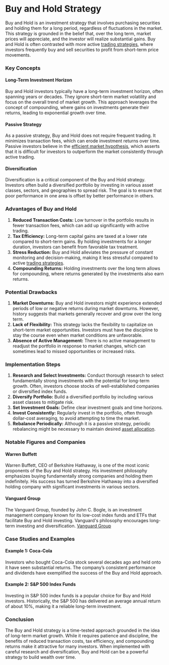 # Buy and Hold Strategy

Buy and Hold is an investment strategy that involves purchasing securities and holding them for a long period, regardless of fluctuations in the market. This strategy is grounded in the belief that, over the long term, market prices will appreciate, and the investor will realize substantial gains. Buy and Hold is often contrasted with more active [trading strategies](../t/trading_strategies.md), where investors frequently buy and sell securities to profit from short-term price movements.

### Key Concepts

#### Long-Term Investment Horizon
Buy and Hold investors typically have a long-term investment horizon, often spanning years or decades. They ignore short-term market volatility and focus on the overall trend of market growth. This approach leverages the concept of compounding, where gains on investments generate their returns, leading to exponential growth over time.

#### Passive Strategy
As a passive strategy, Buy and Hold does not require frequent trading. It minimizes transaction fees, which can erode investment returns over time. Passive investors believe in the [efficient market hypothesis](../e/efficient_market_hypothesis.md), which asserts that it is difficult for investors to outperform the market consistently through active trading.

#### Diversification
Diversification is a critical component of the Buy and Hold strategy. Investors often build a diversified portfolio by investing in various asset classes, sectors, and geographies to spread risk. The goal is to ensure that poor performance in one area is offset by better performance in others.

### Advantages of Buy and Hold

1. **Reduced Transaction Costs:** Low turnover in the portfolio results in fewer transaction fees, which can add up significantly with active trading.
2. **Tax Efficiency:** Long-term capital gains are taxed at a lower rate compared to short-term gains. By holding investments for a longer duration, investors can benefit from favorable tax treatment.
3. **Stress Reduction:** Buy and Hold alleviates the pressure of constant monitoring and decision-making, making it less stressful compared to active [trading strategies](../t/trading_strategies.md).
4. **Compounding Returns:** Holding investments over the long term allows for compounding, where returns generated by the investments also earn returns.

### Potential Drawbacks

1. **Market Downturns:** Buy and Hold investors might experience extended periods of low or negative returns during market downturns. However, history suggests that markets generally recover and grow over the long term.
2. **Lack of Flexibility:** This strategy lacks the flexibility to capitalize on short-term market opportunities. Investors must have the discipline to stay the course even when market conditions are unfavorable.
3. **Absence of Active Management:** There is no active management to readjust the portfolio in response to market changes, which can sometimes lead to missed opportunities or increased risks.

### Implementation Steps

1. **Research and Select Investments:** Conduct thorough research to select fundamentally strong investments with the potential for long-term growth. Often, investors choose stocks of well-established companies or diversified index funds.
2. **Diversify Portfolio:** Build a diversified portfolio by including various asset classes to mitigate risk.
3. **Set Investment Goals:** Define clear investment goals and time horizons.
4. **Invest Consistently:** Regularly invest in the portfolio, often through dollar-cost averaging, to avoid attempting to time the market.
5. **Rebalance Periodically:** Although it is a passive strategy, periodic rebalancing might be necessary to maintain desired [asset allocation](../a/asset_allocation.md).

### Notable Figures and Companies

#### Warren Buffett
Warren Buffett, CEO of Berkshire Hathaway, is one of the most iconic proponents of the Buy and Hold strategy. His investment philosophy emphasizes buying fundamentally strong companies and holding them indefinitely. His success has turned Berkshire Hathaway into a diversified holding company with significant investments in various sectors.

#### Vanguard Group
The Vanguard Group, founded by John C. Bogle, is an investment management company known for its low-cost index funds and ETFs that facilitate Buy and Hold investing. Vanguard's philosophy encourages long-term investing and diversification. [Vanguard Group](https://www.vanguard.com)

### Case Studies and Examples

#### Example 1: Coca-Cola
Investors who bought Coca-Cola stock several decades ago and held onto it have seen substantial returns. The company’s consistent performance and dividends have exemplified the success of the Buy and Hold approach.

#### Example 2: S&P 500 Index Funds
Investing in S&P 500 index funds is a popular choice for Buy and Hold investors. Historically, the S&P 500 has delivered an average annual return of about 10%, making it a reliable long-term investment.

### Conclusion

The Buy and Hold strategy is a time-tested approach grounded in the idea of long-term market growth. While it requires patience and discipline, the benefits of reduced transaction costs, tax efficiency, and compounding returns make it attractive for many investors. When implemented with careful research and diversification, Buy and Hold can be a powerful strategy to build wealth over time.